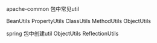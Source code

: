 
apache-common 包中常见util

BeanUtils
PropertyUtils
ClassUtils
MethodUtils
ObjectUtils

spring 包中创建util
ObjectUtils
ReflectionUtils